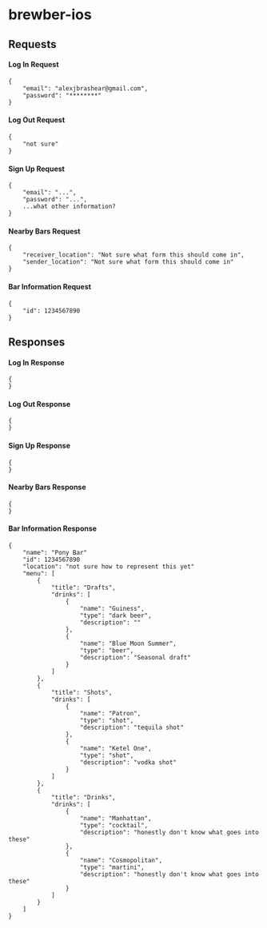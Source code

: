 # brewber-ios

## Requests

#### Log In Request
```
{
    "email": "alexjbrashear@gmail.com",
    "password": "********"
}
```

#### Log Out Request
```
{
    "not sure"   
}
```

#### Sign Up Request
```
{
    "email": "...",
    "password": "...",
    ...what other information?
}
```

#### Nearby Bars Request
```
{
    "receiver_location": "Not sure what form this should come in",
    "sender_location": "Not sure what form this should come in"
}
```

#### Bar Information Request
```
{
    "id": 1234567890
}
```

## Responses

#### Log In Response
```
{
}
```

#### Log Out Response
```
{
}
```

#### Sign Up Response
```
{
}
```

#### Nearby Bars Response
```
{
}
```

#### Bar Information Response
```
{
    "name": "Pony Bar"
    "id": 1234567890
    "location": "not sure how to represent this yet"
    "menu": [
        {
            "title": "Drafts",
            "drinks": [
                {
                    "name": "Guiness",
                    "type": "dark beer",
                    "description": ""
                },
                {
                    "name": "Blue Moon Summer",
                    "type": "beer",
                    "description": "Seasonal draft"
                }
            ]
        },
        {
            "title": "Shots",
            "drinks": [
                {
                    "name": "Patron",
                    "type": "shot",
                    "description": "tequila shot"
                },
                {
                    "name": "Ketel One",
                    "type": "shot",
                    "description": "vodka shot"
                }
            ]
        },
        {
            "title": "Drinks",
            "drinks": [
                {
                    "name": "Manhattan",
                    "type": "cocktail",
                    "description": "honestly don't know what goes into these"
                },
                {
                    "name": "Cosmopolitan",
                    "type": "martini",
                    "description": "honestly don't know what goes into these"
                }
            ]
        }
    ]
}
```
